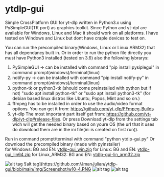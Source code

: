 # ytdlp-gui
Simple CrossPlatform GUI for yt-dlp written in Python3.x using PySimpleGUI(TK port) as graphics toolkit.
Since Python and yt-dpl are available for Windows, Linux and Mac it should work on all platforms.
I have tested on Windows and Linux but dont have craple devices to test on.

You can run the precompiled binary(Windows, Linux or Linux ARM32) that has all dependancy built in.
Or in order to run the python file directly you must have Python3 installed (tested on 3.9) also the following lybrarys:
1) PySimpleGUI -> can be installed with command "pip install pysiplegui" in command prompt(windows)/terminal(linux)
2) notify-py -> can be installed with command "pip install notify-py" in command prompt(windows)/terminal(linux)
3) python-tk or python3-tk (should come preinstalled with python but if not) "sudo apt install python-tk" or "sudo apt install python3-tk" (for debian based linux distros like Ubuntu, Popos, Mint and so on.)
4) ffmpeg has to be installed in order to use the audio/video format options. You can get it from: https://github.com/yt-dlp/FFmpeg-Builds
5) yt-dlp The most important part itself get from: https://github.com/yt-dlp/yt-dlp#release-files. Or press Download yt-dlp from the settings tab wich will get the needed binary based on youre OS (the url that it uses do download them are in the ini file(ini is created on first run)).

Run in command prompt/terminal with command "python ytdlp-gui.py"
Or download the precompiled binary (made with pyinstaller)  
  for Windows: BG and EN: [ytdlp-gui_win.zip](https://github.com/JmanJulian/ytdlp-gui/files/9003363/ytdlp-gui.zip)
  for Linux: BG and EN: [ytdlp-gui_lin64.zip](https://github.com/JmanJulian/ytdlp-gui/files/9003501/ytdlp-gui-lin64.zip)
  for Linux_ARM32: BG and EN: [ytdlp-gui-lin_arm32.zip](https://github.com/JmanJulian/ytdlp-gui/files/9003510/ytdlp-gui-arm32.zip)

![alt tag](https://github.com/JmanJulian/ytdlp-gui/blob/main/img/Screenshot/win7-4.png)
![alt tag](https://github.com/JmanJulian/ytdlp-gui/blob/main/img/Screenshot/w10-4.PNG
![alt tag](https://github.com/JmanJulian/ytdlp-gui/blob/main/img/Screenshot/ubuntu_mate_22.04-1.PNG)
![alt tag](https://github.com/JmanJulian/ytdlp-gui/blob/main/img/Screenshot/rpi4-12.png)

